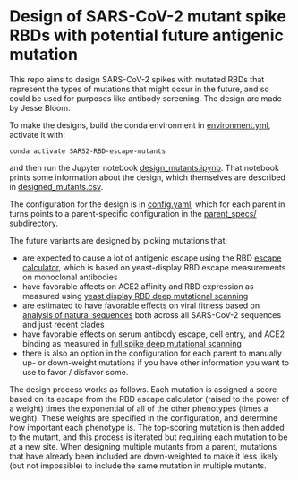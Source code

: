 # Design of SARS-CoV-2 mutant spike RBDs with potential future antigenic mutation

This repo aims to design SARS-CoV-2 spikes with mutated RBDs that represent the types of mutations that might occur in the future, and so could be used for purposes like antibody screening.
The design are made by Jesse Bloom.

To make the designs, build the conda environment in [environment.yml](environment.yml), activate it with:

    conda activate SARS2-RBD-escape-mutants

and then run the Jupyter notebook [design_mutants.ipynb](design_mutants.ipynb).
That notebook prints some information about the design, which themselves are described in [designed_mutants.csv](designed_mutants.csv).

The configuration for the design is in [config.yaml](config.yaml), which for each parent in turns points to a parent-specific configuration in the [parent_specs/](parent_specs) subdirectory.

The future variants are designed by picking mutations that:
 
 - are expected to cause a lot of antigenic escape using the RBD [escape calculator](https://jbloomlab.github.io/SARS2-RBD-escape-calc/), which is based on yeast-display RBD escape measurements on monoclonal antibodies
 - have  favorable affects on ACE2 affinity and RBD expression as measured using [yeast display RBD deep mutational scanning](https://www.science.org/doi/10.1126/science.abo7896)
 - are estimated to have favorable effects on viral fitness based on [analysis of natural sequences](https://academic.oup.com/ve/article/9/2/vead055/7265011) both across all SARS-CoV-2 sequences and just recent clades
 - have favorable effects on serum antibody escape, cell entry, and ACE2 binding as measured in [full spike deep mutational scanning](https://www.biorxiv.org/content/10.1101/2023.11.13.566961v1)
 - there is also an option in the configuration for each parent to manually up- or down-weight mutations if you have other information you want to use to favor / disfavor some.

The design process works as follows.
Each mutation is assigned a score based on its escape from the RBD escape calculator (raised to the power of a weight) times the exponential of all of the other phenotypes (times a weight).
These weights are specified in the configuration, and determine how important each phenotype is.
The top-scoring mutation is then added to the mutant, and this process is iterated but requiring each mutation to be at a new site.
When designing multiple mutants from a parent, mutations that have already been included are down-weighted to make it less likely (but not impossible) to include the same mutation in multiple mutants.